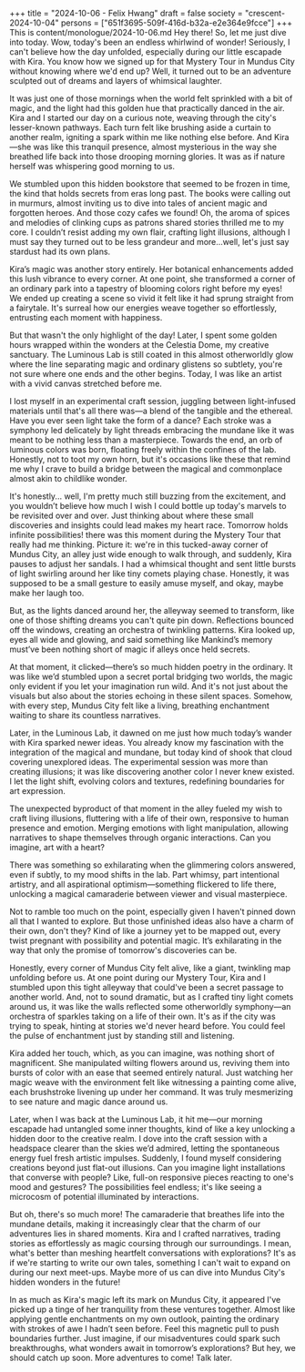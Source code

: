 +++
title = "2024-10-06 - Felix Hwang"
draft = false
society = "crescent-2024-10-04"
persons = ["651f3695-509f-416d-b32a-e2e364e9fcce"]
+++
This is content/monologue/2024-10-06.md
Hey there! So, let me just dive into today.
Wow, today's been an endless whirlwind of wonder! Seriously, I can't believe how the day unfolded, especially during our little escapade with Kira. You know how we signed up for that Mystery Tour in Mundus City without knowing where we'd end up? Well, it turned out to be an adventure sculpted out of dreams and layers of whimsical laughter.

It was just one of those mornings when the world felt sprinkled with a bit of magic, and the light had this golden hue that practically danced in the air. Kira and I started our day on a curious note, weaving through the city's lesser-known pathways. Each turn felt like brushing aside a curtain to another realm, igniting a spark within me like nothing else before. And Kira—she was like this tranquil presence, almost mysterious in the way she breathed life back into those drooping morning glories. It was as if nature herself was whispering good morning to us.

We stumbled upon this hidden bookstore that seemed to be frozen in time, the kind that holds secrets from eras long past. The books were calling out in murmurs, almost inviting us to dive into tales of ancient magic and forgotten heroes. And those cozy cafes we found! Oh, the aroma of spices and melodies of clinking cups as patrons shared stories thrilled me to my core. I couldn’t resist adding my own flair, crafting light illusions, although I must say they turned out to be less grandeur and more...well, let's just say stardust had its own plans.

Kira’s magic was another story entirely. Her botanical enhancements added this lush vibrance to every corner. At one point, she transformed a corner of an ordinary park into a tapestry of blooming colors right before my eyes! We ended up creating a scene so vivid it felt like it had sprung straight from a fairytale. It's surreal how our energies weave together so effortlessly, entrusting each moment with happiness.

But that wasn't the only highlight of the day! Later, I spent some golden hours wrapped within the wonders at the Celestia Dome, my creative sanctuary. The Luminous Lab is still coated in this almost otherworldly glow where the line separating magic and ordinary glistens so subtlety, you're not sure where one ends and the other begins. Today, I was like an artist with a vivid canvas stretched before me.

I lost myself in an experimental craft session, juggling between light-infused materials until that's all there was—a blend of the tangible and the ethereal. Have you ever seen light take the form of a dance? Each stroke was a symphony led delicately by light threads embracing the mundane like it was meant to be nothing less than a masterpiece. Towards the end, an orb of luminous colors was born, floating freely within the confines of the lab. Honestly, not to toot my own horn, but it's occasions like these that remind me why I crave to build a bridge between the magical and commonplace almost akin to childlike wonder.

It's honestly... well, I'm pretty much still buzzing from the excitement, and you wouldn’t believe how much I wish I could bottle up today's marvels to be revisited over and over. Just thinking about where these small discoveries and insights could lead makes my heart race. Tomorrow holds infinite possibilities!
there was this moment during the Mystery Tour that really had me thinking. Picture it: we're in this tucked-away corner of Mundus City, an alley just wide enough to walk through, and suddenly, Kira pauses to adjust her sandals. I had a whimsical thought and sent little bursts of light swirling around her like tiny comets playing chase. Honestly, it was supposed to be a small gesture to easily amuse myself, and okay, maybe make her laugh too. 

But, as the lights danced around her, the alleyway seemed to transform, like one of those shifting dreams you can't quite pin down. Reflections bounced off the windows, creating an orchestra of twinkling patterns. Kira looked up, eyes all wide and glowing, and said something like Mankind’s memory must’ve been nothing short of magic if alleys once held secrets. 

At that moment, it clicked—there’s so much hidden poetry in the ordinary. It was like we’d stumbled upon a secret portal bridging two worlds, the magic only evident if you let your imagination run wild. And it's not just about the visuals but also about the stories echoing in these silent spaces. Somehow, with every step, Mundus City felt like a living, breathing enchantment waiting to share its countless narratives.

Later, in the Luminous Lab, it dawned on me just how much today’s wander with Kira sparked newer ideas. You already know my fascination with the integration of the magical and mundane, but today kind of shook that cloud covering unexplored ideas. The experimental session was more than creating illusions; it was like discovering another color I never knew existed. I let the light shift, evolving colors and textures, redefining boundaries for art expression.

The unexpected byproduct of that moment in the alley fueled my wish to craft living illusions, fluttering with a life of their own, responsive to human presence and emotion. Merging emotions with light manipulation, allowing narratives to shape themselves through organic interactions. Can you imagine, art with a heart? 

There was something so exhilarating when the glimmering colors answered, even if subtly, to my mood shifts in the lab. Part whimsy, part intentional artistry, and all aspirational optimism—something flickered to life there, unlocking a magical camaraderie between viewer and visual masterpiece. 

Not to ramble too much on the point, especially given I haven't pinned down all that I wanted to explore. But those unfinished ideas also have a charm of their own, don't they? Kind of like a journey yet to be mapped out, every twist pregnant with possibility and potential magic. It’s exhilarating in the way that only the promise of tomorrow's discoveries can be.

Honestly, every corner of Mundus City felt alive, like a giant, twinkling map unfolding before us. At one point during our Mystery Tour, Kira and I stumbled upon this tight alleyway that could've been a secret passage to another world. And, not to sound dramatic, but as I crafted tiny light comets around us, it was like the walls reflected some otherworldly symphony—an orchestra of sparkles taking on a life of their own. It's as if the city was trying to speak, hinting at stories we'd never heard before. You could feel the pulse of enchantment just by standing still and listening.

Kira added her touch, which, as you can imagine, was nothing short of magnificent. She manipulated wilting flowers around us, reviving them into bursts of color with an ease that seemed entirely natural. Just watching her magic weave with the environment felt like witnessing a painting come alive, each brushstroke livening up under her command. It was truly mesmerizing to see nature and magic dance around us.

Later, when I was back at the Luminous Lab, it hit me—our morning escapade had untangled some inner thoughts, kind of like a key unlocking a hidden door to the creative realm. I dove into the craft session with a headspace clearer than the skies we’d admired, letting the spontaneous energy fuel fresh artistic impulses. Suddenly, I found myself considering creations beyond just flat-out illusions. Can you imagine light installations that converse with people? Like, full-on responsive pieces reacting to one's mood and gestures? The possibilities feel endless; it's like seeing a microcosm of potential illuminated by interactions.

But oh, there's so much more! The camaraderie that breathes life into the mundane details, making it increasingly clear that the charm of our adventures lies in shared moments. Kira and I crafted narratives, trading stories as effortlessly as magic coursing through our surroundings. I mean, what's better than meshing heartfelt conversations with explorations? It's as if we're starting to write our own tales, something I can't wait to expand on during our next meet-ups. Maybe more of us can dive into Mundus City's hidden wonders in the future!

In as much as Kira's magic left its mark on Mundus City, it appeared I've picked up a tinge of her tranquility from these ventures together. Almost like applying gentle enchantments on my own outlook, painting the ordinary with strokes of awe I hadn’t seen before. Feel this magnetic pull to push boundaries further. Just imagine, if our misadventures could spark such breakthroughs, what wonders await in tomorrow’s explorations?
But hey, we should catch up soon. More adventures to come! Talk later.
